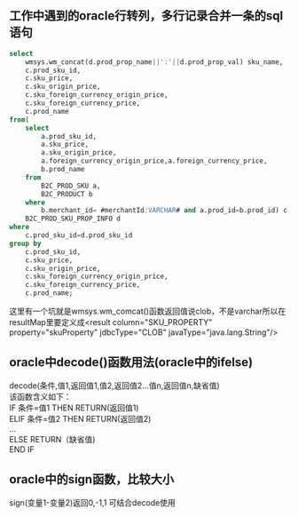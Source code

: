 ##  工作中遇到的oracle行转列，多行记录合并一条的sql语句
``` sql
select 
    wmsys.wm_concat(d.prod_prop_name||':'||d.prod_prop_val) sku_name,
    c.prod_sku_id,
    c.sku_price,
    c.sku_origin_price,
    c.sku_foreign_currency_origin_price,
    c.sku_foreign_currency_price,
    c.prod_name 
from(
    select 
        a.prod_sku_id,
        a.sku_price,
        a.sku_origin_price,
        a.foreign_currency_origin_price,a.foreign_currency_price,
        b.prod_name
    from 
        B2C_PROD_SKU a,
        B2C_PRODUCT b
    where
        b.merchant_id= #merchantId:VARCHAR# and a.prod_id=b.prod_id) c,
    B2C_PROD_SKU_PROP_INFO d 
where 
    c.prod_sku_id=d.prod_sku_id
group by 
    c.prod_sku_id,
    c.sku_price,
    c.sku_origin_price,
    c.sku_foreign_currency_origin_price,
    c.sku_foreign_currency_price,
    c.prod_name;
```
这里有一个坑就是wmsys.wm_comcat()函数返回值说clob，不是varchar所以在resultMap里要定义成\<result column="SKU_PROPERTY" property="skuProperty" jdbcType="CLOB" javaType="java.lang.String"/>

## oracle中decode()函数用法(oracle中的ifelse)
decode(条件,值1,返回值1,值2,返回值2...值n,返回值n,缺省值)  
该函数含义如下：  
IF 条件=值1 THEN  RETURN(返回值1)  
ELIF 条件=值2 THEN RETURN(返回值2)   
...  
ELSE RETURN（缺省值)  
END IF
## oracle中的sign函数，比较大小
sign(变量1-变量2)返回0,-1,1 可结合decode使用
